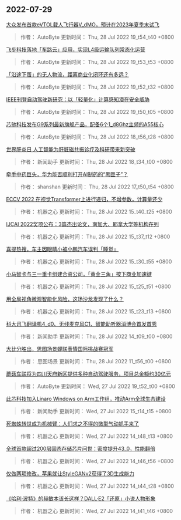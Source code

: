 
## 2022-07-29

 [大众发布首款eVTOL载人飞行器V_dMO，预计在2023年夏季末试飞](https://www.jiqizhixin.com/articles/2022-07-28-22)

> 作者： AutoByte  更新时间： Thu, 28 Jul 2022 19_t54_t40 +0800

 [飞步科技落地「车路云」应用，实现L4级运输队列常态化运营](https://www.jiqizhixin.com/articles/2022-07-28-21)

> 作者： AutoByte  更新时间： Thu, 28 Jul 2022 19_t53_t53 +0800

 [「沿途下蛋」的无人物流，距离商业化闭环还有多远？](https://www.jiqizhixin.com/articles/2022-07-28-20)

> 作者： AutoByte  更新时间： Thu, 28 Jul 2022 19_t52_t32 +0800

 [IEEE刊登自动驾驶新研究：以「轻量化」计算感知潜在安全威胁](https://www.jiqizhixin.com/articles/2022-07-28-19)

> 作者： AutoByte  更新时间： Thu, 28 Jul 2022 19_t50_t05 +0800

 [芯驰科技发布G9系列最新旗舰产品，配备6个1_d8Ghz主频的A55核心](https://www.jiqizhixin.com/articles/2022-07-28-18)

> 作者： AutoByte  更新时间： Thu, 28 Jul 2022 18_t56_t28 +0800

 [世界肝炎日   人工智能为肝脏磁共振诊疗及科研带来新突破](https://www.jiqizhixin.com/articles/2022-07-28-17)

> 作者： 新闻助手  更新时间： Thu, 28 Jul 2022 18_t34_t00 +0800

 [牵手中药巨头，华为能否顺利打开AI制药的“黑匣子”？](https://www.jiqizhixin.com/articles/2022-07-28-16)

> 作者： shanshan  更新时间： Thu, 28 Jul 2022 17_t50_t54 +0800

 [ECCV 2022   在视觉Transformer上进行递归，不增参数，计算量还少](https://www.jiqizhixin.com/articles/2022-07-28-15)

> 作者： 机器之心  更新时间： Thu, 28 Jul 2022 15_t40_t25 +0800

 [IJCAI 2022奖项公布：3篇杰出论文，南加大、耶拿大学等机构在列](https://www.jiqizhixin.com/articles/2022-07-28-14)

> 作者： 机器之心  更新时间： Thu, 28 Jul 2022 15_t37_t12 +0800

 [喜提热搜，车主因眼睛小被小鹏汽车误判「睡觉」](https://www.jiqizhixin.com/articles/2022-07-28-13)

> 作者： 机器之心  更新时间： Thu, 28 Jul 2022 15_t30_t55 +0800

 [小马智卡与三一重卡组建合资公司，「黄金三角」按下商业加速键](https://www.jiqizhixin.com/articles/2022-07-28-12)

> 作者： 机器之心  更新时间： Thu, 28 Jul 2022 15_t25_t51 +0800

 [用全局视角微观智能化风险，这场沙龙发现了什么？](https://www.jiqizhixin.com/articles/2022-07-28-11)

> 作者： 机器之心  更新时间： Thu, 28 Jul 2022 15_t23_t13 +0800

 [科大讯飞翻译机4_d0、无线麦克风C1、智能助听器消博会首发首秀](https://www.jiqizhixin.com/articles/2022-07-28-8)

> 作者： 新闻助手  更新时间： Thu, 28 Jul 2022 14_t09_t00 +0800

 [大比分胜出，思图场景蝉联表情国际挑战赛冠军](https://www.jiqizhixin.com/articles/2022-07-26-13)

> 作者： 思图场景  更新时间： Thu, 28 Jul 2022 11_t56_t00 +0800

 [蘑菇车联将为四川天府新区提供多种自动驾驶服务，项目总金额约30亿元](https://www.jiqizhixin.com/articles/2022-07-27-7)

> 作者： AutoByte  更新时间： Wed, 27 Jul 2022 19_t52_t00 +0800

 [此芯科技加入Linaro Windows on Arm工作组，推动Arm全球生态建设](https://www.jiqizhixin.com/articles/2022-07-27-6)

> 作者： 新闻助手  更新时间： Wed, 27 Jul 2022 15_t14_t15 +0800

 [死蜘蛛转世成为机械臂：人们求之不得的微型气动抓手来了](https://www.jiqizhixin.com/articles/2022-07-27-5)

> 作者： 机器之心  更新时间： Wed, 27 Jul 2022 14_t48_t13 +0800

 [全球首款超过200层固态存储芯片问世：密度提升43_0，性能翻倍](https://www.jiqizhixin.com/articles/2022-07-27-4)

> 作者： 机器之心  更新时间： Wed, 27 Jul 2022 14_t46_t56 +0800

 [仅做两项修改，苹果就让StyleGANv2获得了3D生成能力](https://www.jiqizhixin.com/articles/2022-07-27-3)

> 作者： 机器之心  更新时间： Wed, 27 Jul 2022 14_t44_t28 +0800

 [《哈利·波特》的赫敏本该长这样？DALL·E2「还原」小说人物形象](https://www.jiqizhixin.com/articles/2022-07-27-2)

> 作者： 机器之心  更新时间： Wed, 27 Jul 2022 14_t41_t46 +0800
